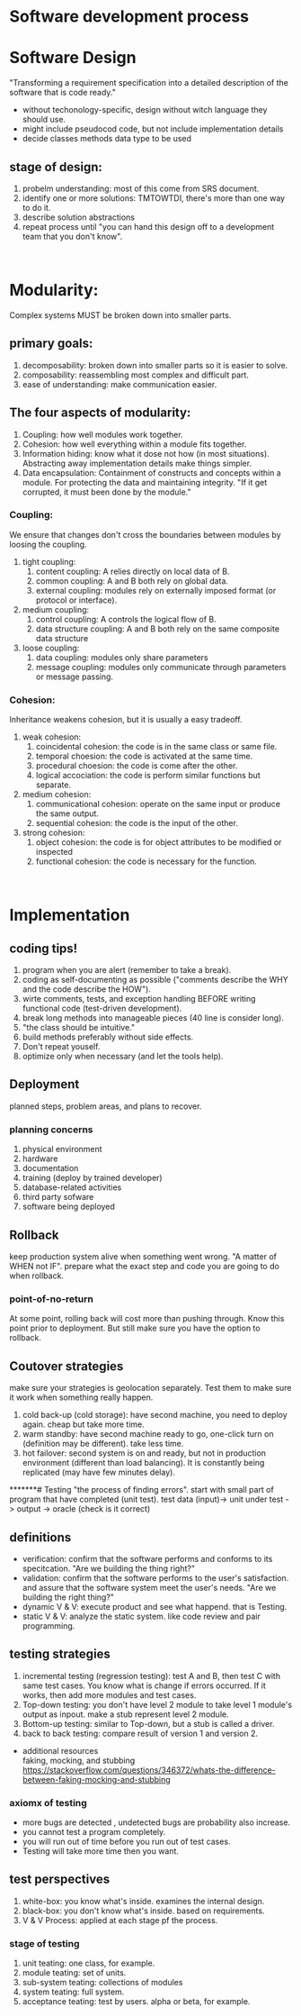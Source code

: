 # Software development process
# Software Design
"Transforming a requirement specification into a detailed description of the software that is code ready."
- without techonology-specific, design without witch language they should use.
- might include pseudocod code, but not include implementation details
- decide classes methods data type to be used

## stage of design:
1. probelm understanding: most of this come from SRS document.
2. identify one or more solutions: TMTOWTDI, there's more than one way to do it.
3. describe solution abstractions
4. repeat process until "you can hand this design off to a development team that you don't know".


&nbsp;  

# Modularity:
Complex systems MUST be broken down into smaller parts.

## primary goals:
1. decomposability: broken down into smaller parts so it is easier to solve.
2. composability: reassembling most complex and difficult part.
3. ease of understanding: make communication easier.

## The four aspects of modularity:
1. Coupling: how well modules work together.
2. Cohesion: how well everything within a module fits together.
3. Information hiding: know what it dose not how (in most situations). Abstracting away implementation details make things simpler.
4. Data encapsulation: Containment of constructs and concepts within a module. For protecting the data and maintaining integrity. "If it get corrupted, it must been done by the module."

### Coupling:
We ensure that changes don't cross the boundaries between modules by loosing the coupling.
1. tight coupling:  
    1. content coupling: A relies directly on local data of B.
    2. common coupling: A and B both rely on global data.
    3. external coupling: modules rely on externally imposed format (or protocol or interface).
2. medium coupling:  
    1. control coupling: A controls the logical flow of B.
    2. data structure coupling: A and B both rely on the same composite data structure
3. loose coupling:  
    1. data coupling: modules only share parameters
    2. message coupling: modules only communicate through parameters or message passing.

### Cohesion:
Inheritance weakens cohesion, but it is usually a easy tradeoff.
1. weak cohesion:  
    1. coincidental cohesion: the code is in the same class or same file.
    2. temporal choesion: the code is activated at the same time.
    3. procedural choesion: the code is come after the other.
    4. logical accociation: the code is perform similar functions but separate.
2. medium cohesion:  
    1. communicational cohesion: operate on the same input or produce the same output.
    2. sequential cohesion: the code is the input of the other.
3. strong cohesion:  
    1. object cohesion: the code is for object attributes to be modified or inspected
    2. functional cohesion: the code is necessary for the function.


&nbsp;  

# Implementation
## coding tips!
1. program when you are alert (remember to take a break).
2. coding as self-documenting as possible ("comments describe the WHY and the code describe the HOW").
3. wirte comments, tests, and exception handling BEFORE writing functional code (test-driven development).
4. break long methods into manageable pieces (40 line is consider long).
5. "the class should be intuitive."
6. build methods preferably without side effects.
7. Don't repeat youself.
8. optimize only when necessary (and let the tools help).

## Deployment
planned steps, problem areas, and plans to recover.
### planning concerns
1. physical environment
2. hardware
3. documentation
4. training (deploy by trained developer)
5. database-related activities
6. third party sofware
7. software being deployed

## Rollback
keep production system alive when something went wrong.
"A matter of WHEN not IF".
prepare what the exact step and code you are going to do when rollback.
### point-of-no-return
At some point, rolling back will cost more than pushing through.
Know this point prior to deployment.
But still make sure you have the option to rollback.

## Coutover strategies
make sure your strategies is geolocation separately.
Test them to make sure it work when something really happen.
1. cold back-up (cold storage): have second machine, you need to deploy again. cheap but take more time.
2. warm standby: have second machine ready to go, one-click turn on (definition may be different). take less time.
3. hot failover: second system is on and ready, but not in production environment (different than load balancing). It is constantly being replicated (may have few minutes delay).

*******# Testing
"the process of finding errors".
start with small part of program that have completed (unit test).
test data (input)-> unit under test -> output -> oracle (check is it correct)

## definitions
- verification: confirm that the software performs and conforms to its specitcation. "Are we building the thing right?"
- validation: confirm that the software performs to the user's satisfaction. and assure that the software system meet the user's needs. "Are we building the right thing?"
- dynamic V & V: execute product and see what happend. that is Testing.
- static V & V: analyze the static system. like code review and pair programming.

## testing strategies
1. incremental testing (regression testing): test A and B, then test C with same test cases. You know what is change if errors occurred. If it works, then add more modules and test cases.
2. Top-down testing: you don't have level 2 module to take level 1 module's output as inpout. make a stub represent level 2 module. 
3. Bottom-up testing: similar to Top-down, but a stub is called a driver.
4. back to back testing: compare result of version 1 and version 2.
- additional resources  
faking, mocking, and stubbing  
https://stackoverflow.com/questions/346372/whats-the-difference-between-faking-mocking-and-stubbing

### axiomx of testing
- more bugs are detected , undetected bugs are probability also increase.
- you cannot test a program completely.
- you will run out of time before you run out of test cases.
- Testing will take more time then you want.

## test perspectives
1. white-box: you know what's inside. examines the internal design.
2. black-box: you don't know what's inside. based on requirements.
3. V & V Process: applied at each stage pf the process.

### stage of testing
1. unit teating: one class, for example.
2. module teating: set of units.
3. sub-system teating: collections of modules
4. system teating: full system.
5. acceptance teating: test by users. alpha or beta, for example.





